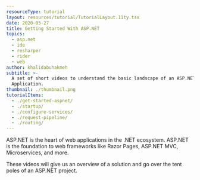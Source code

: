 ```yaml
---
resourceType: tutorial
layout: resources/tutorial/TutorialLayout.11ty.tsx
date: 2020-05-27
title: Getting Started With ASP.NET
topics:
  - asp.net
  - ide
  - resharper
  - rider
  - web
author: khalidabuhakmeh
subtitle: >-
  A set of short videos to understand the basic landscape of an ASP.NET
  Application.
thumbnail: ./thumbnail.png
tutorialItems:
  - ./get-started-aspnet/
  - ./startup/
  - ./configure-services/
  - ./request-pipeline/
  - ./routing/
---
```


ASP.NET is the heart of web applications in the .NET ecosystem. ASP.NET is the foundation
to web frameworks like Razor Pages, ASP.NET MVC, Microservices, and more.

These videos will give us an overview of a solution and go over the tent poles of an ASP.NET project.

